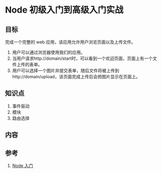 # Node 初级入门到高级入门实战

## 目标

完成一个完整的 web 应用，该应用允许用户浏览页面以及上传文件。

1. 用户可以通过浏览器使用我们的应用。
2. 当用户请求http://domain/start时，可以看到一个欢迎页面，页面上有一个文件上传的表单。
3. 用户可以选择一个图片并提交表单，随后文件将被上传到http://domain/upload，该页面完成上传后会把图片显示在页面上。


## 知识点

1. 事件驱动
2. 模块
3. 路由选择

## 内容


## 参考

1. [Node 入门](https://www.nodebeginner.org/index-zh-cn.html)

